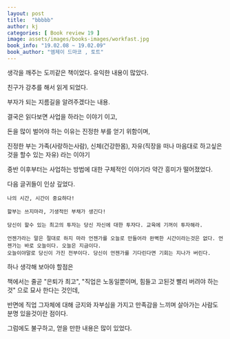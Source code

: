 ```yaml
---
layout: post
title:  "bbbbb"
author: kj
categories: [ Book review 19 ]
image: assets/images/books-images/workfast.jpg
book_info: "19.02.08 ~ 19.02.09"
book_author: "엠제이 드마코 , 토트"
---
```

생각을 깨주는 도끼같은 책이었다. 유익한 내용이 많았다.

친구가 강추를 해서 읽게 되었다.

부자가 되는 지름길을 알려주겠다는 내용.

결국은 읽다보면 사업을 하라는 이야기 이고,

돈을 많이 벌어야 하는 이유는 진정한 부를 얻기 위함이며,

진정한 부는 가족(사랑하는사람), 신체(건강한몸), 자유(직장을 떠나 마음대로 하고싶은것을 할수 있는 자유) 라는 이야기

중반 이후부터는 사업하는 방법에 대한 구체적인 이야기라 약간 흥미가 떨어졌었다.

다음 글귀들이 인상 깊었다.

    나의 시간, 시간이 중요하다!

    할부는 쓰지마라, 기생적인 부채가 생긴다!

    당신이 할수 있는 최고의 투자는 당신 자신에 대한 투자다. 교육에 기꺼이 투자해라.

    언젠가라는 말은 절대로 하지 마라 언젠가를 오늘로 만들어라 완벽한 시간이라는것은 없다. 언젠가는 바로 오늘이다. 오늘은 지금이다.
    오늘이야말로 당신이 가진 전부이다. 당신이 언젠가를 기다린다면 기회는 지나가 버린다.


하나 생각해 보아야 할점은

책에서는 줄곧 "은퇴가 최고", "직업은 노동일뿐이며, 힘들고 고된것 빨리 버려야 하는것" 으로 묘사 한다는 것인데,

반면에 직업 그자체에 대해 긍지와 자부심을 가지고 만족감을 느끼며 살아가는 사람도 분명 있을것이란 점이다.

그럼에도 불구하고, 얻을 만한 내용은 많이 있었다.


